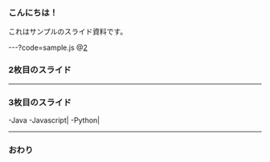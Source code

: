 ### こんにちは！


これはサンプルのスライド資料です。


---?code=sample.js
@[2](2行目)

### 2枚目のスライド


---


### 3枚目のスライド

-Java
-Javascript|
-Python|

---


### おわり
